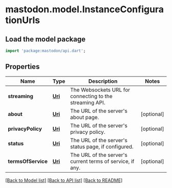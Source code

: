 # mastodon.model.InstanceConfigurationUrls

## Load the model package
```dart
import 'package:mastodon/api.dart';
```

## Properties
Name | Type | Description | Notes
------------ | ------------- | ------------- | -------------
**streaming** | [**Uri**](Uri.md) | The Websockets URL for connecting to the streaming API. | 
**about** | [**Uri**](Uri.md) | The URL of the server's about page. | [optional] 
**privacyPolicy** | [**Uri**](Uri.md) | The URL of the server's privacy policy. | [optional] 
**status** | [**Uri**](Uri.md) | The URL of the server's status page, if configured. | [optional] 
**termsOfService** | [**Uri**](Uri.md) | The URL of the server's current terms of service, if any. | [optional] 

[[Back to Model list]](../README.md#documentation-for-models) [[Back to API list]](../README.md#documentation-for-api-endpoints) [[Back to README]](../README.md)


